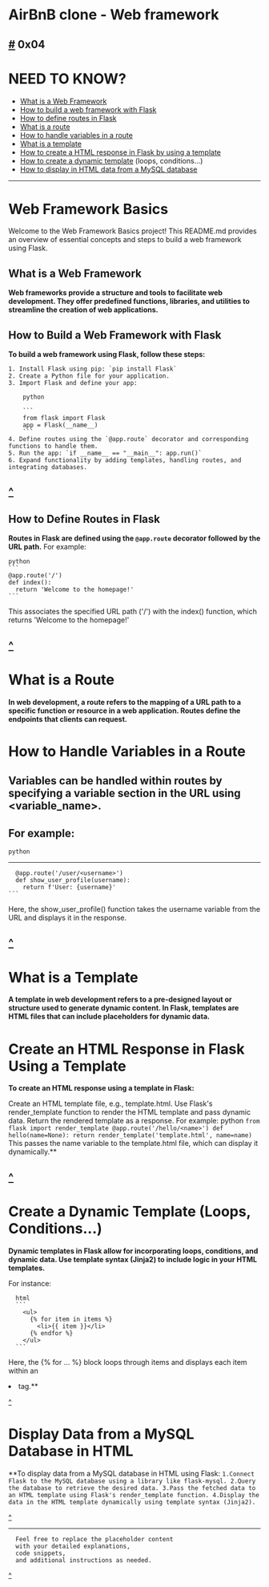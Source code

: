 # AirBnB clone - Web framework
[#](https://github.com/TheeKingZa/AirBnB_clone_v2/tree/master/README.md) 0x04
---

# NEED TO KNOW?
* [What is a Web Framework](#what-is-a-web-framework)
* [How to build a web framework with Flask](#how-to-build-a-web-framework-with-flask)
* [How to define routes in Flask](#how-to-define-routes-in-flask)
* [What is a route](#what-is-a-route)
* [How to handle variables in a route](#how-to-handle-variables-in-a-route)
* [What is a template](#what-is-a-template)
* [How to create a HTML response in Flask by using a template](#create-an-html-response-in-flask-using-a-template)
* [How to create a dynamic template](#create-a-dynamic-template-loops-conditions) (loops, conditions…)
* [How to display in HTML data from a MySQL database](#display-data-from-a-mysql-database-in-html)

---

# Web Framework Basics

Welcome to the Web Framework Basics project! This README.md provides an overview of essential concepts and steps to build a web framework using Flask.

## What is a Web Framework

**Web frameworks provide a structure and tools to facilitate web development. They offer predefined functions, libraries, and utilities to streamline the creation of web applications.**

## How to Build a Web Framework with Flask
**To build a web framework using Flask, follow these steps:**
```
1. Install Flask using pip: `pip install Flask`
2. Create a Python file for your application.
3. Import Flask and define your app: 

    python

    ```
    from flask import Flask
    app = Flask(__name__)
    ```
4. Define routes using the `@app.route` decorator and corresponding functions to handle them.
5. Run the app: `if __name__ == "__main__": app.run()`
6. Expand functionality by adding templates, handling routes, and integrating databases.
```

[^](#need-to-know)
---

## How to Define Routes in Flask

**Routes in Flask are defined using the `@app.route` decorator followed by the URL path.** For example:

    
    python
    ```
    @app.route('/')
    def index():
      return 'Welcome to the homepage!'
    ```

This associates the specified URL path ('/') with the index() function, which returns 'Welcome to the homepage!'

[^](#need-to-know)
---

# What is a Route
**In web development, a route refers to the mapping of a URL path to a specific function or resource in a web application. Routes define the endpoints that clients can request.**

# How to Handle Variables in a Route
**Variables can be handled within routes by specifying a variable section in the URL using <variable_name>.** 
---

For example:
---
    python
---
      @app.route('/user/<username>')
      def show_user_profile(username):
        return f'User: {username}'
    ```
Here, the show_user_profile() function takes the username variable from the URL and displays it in the response.

[^](#need-to-know)
---

# What is a Template
**A template in web development refers to a pre-designed layout or structure used to generate dynamic content. In Flask, templates are HTML files that can include placeholders for dynamic data.**

# Create an HTML Response in Flask Using a Template
**To create an HTML response using a template in Flask:**

  Create an HTML template file, e.g., template.html.
  Use Flask's render_template function to render the HTML template and pass dynamic data.
  Return the rendered template as a response. For example:
      python
      ```
        from flask import render_template
        @app.route('/hello/<name>')
      def hello(name=None):
        return render_template('template.html', name=name)
      ```
This passes the name variable to the template.html file, which can display it dynamically.**

[^](#need-to-know)
---

# Create a Dynamic Template (Loops, Conditions...)
**Dynamic templates in Flask allow for incorporating loops, conditions, and dynamic data. Use template syntax (Jinja2) to include logic in your HTML templates.**

For instance:
      
      html
      ```
        <ul>
          {% for item in items %}
            <li>{{ item }}</li>
          {% endfor %}
        </ul>
      ```
Here, the {% for ... %} block loops through items and displays each item within an <li> tag.**

[^](#need-to-know)

# Display Data from a MySQL Database in HTML
**To display data from a MySQL database in HTML using Flask:
    ```
    1.Connect Flask to the MySQL database using a library like flask-mysql.
    2.Query the database to retrieve the desired data.
    3.Pass the fetched data to an HTML template using Flask's render_template function.
    4.Display the data in the HTML template dynamically using template syntax (Jinja2).
    ```

[^](#need-to-know)

----

```
  Feel free to replace the placeholder content
  with your detailed explanations,
  code snippets,
  and additional instructions as needed.
```

[^](#need-to-know)
